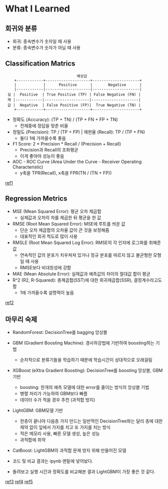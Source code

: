 # What I Learned

## 회귀와 분류
* 회귀: 종속변수가 숫자일 때 사용
* 분류: 종속변수가 숫자가 아닐 때 사용

## Classification Matrics
```
                                예상값
    +------------+--------------------+---------------------+
    |            |      Positive      |       Negative      |
    |------------|--------------------|---------------------|
 실 |  Positive  | True Positive (TP) | False Negative (FN) |
 제 |------------|--------------------|---------------------|
 값 |  Negative  | False Positive (FP)|  True Negative (TN) |
    +------------+--------------------+---------------------+
```
[comment]: <> (ㄴ 손으로 만든 노가다 표)

* 정확도 (Accuracy): (TP + TN) / (TP + FN + FP + TN)
  * 전체중에 정답을 맞춘 비율
* 정밀도 (Precision): TP / (TP + FP)   |   재현율 (Recall): TP / (TP + FN)
  * 둘다 1에 가까울수록 좋음
* F1 Score: 2 * Precision * Recall / (Precision + Recall)
  * Precision과 Recall의 조화평균
  * 이게 좋아야 성능이 좋음
* AOC - ROC Curve (Area Under the Curve - Receiver Operating Characteristic)
  * y축을 TPR(Recall), x축을 FPR(TN / (TN + FP))

[ref1](https://statinknu.tistory.com/35)

## Regression Metrics
* MSE (Mean Squared Error): 평균 오차 제곱합
  * 실제값과 오차의 차를 제곱한 뒤 평균을 한 값
* RMSE (Root Mean Squared Error): MSE에 루트를 씌운 값
  * 단순 오차 제곱합의 오차율 값이 큰 것을 보정해줌
  * 대표적인 회귀 척도로 많이 사용
* RMSLE (Root Mean Squared Log Error): RMSE의 각 인자에 로그화를 취해준 값
  * 연속적인 값의 분포가 치우쳐져 있거나 정규 분포를 따르지 않고 불균형한 모형일 때 사용
  * RMSE보다 비대칭성에 강함
* MAE (Mean Absolute Error): 실제값과 예측값의 차이의 절대값 합이 평균
* R^2 (R2, R-Squared): 총제곱합(SST)에 대한 회귀제곱합(SSR), 결정계수라고도 함
  * 1에 가까울수록 설명력이 높음

[ref2](https://shinminyong.tistory.com/32)

## 마무리 숙제
* RandomForest: DecisionTree를 bagging 앙상블
* GBM (Gradient Boosting Machine): 경사하강법에 기반하여 boosting하는 기법
  * 순차적으로 분류기들을 학습하기 때문에 학습시간이 상대적으로 오래걸림
* XGBoost (eXtra Gradient Boosting): DecisionTree를 boosting 앙상블, GBM 기반
  * boosting: 한개의 예측 모델에 대한 error를 줄이는 방식의 앙상블 기법
  * 병렬 처리가 가능하여 GBM보다 빠름
  * 데이터 수가 적을 경우 추천 (과적합 방지)
* LightGBM: GBM모델 기반
  * 한층이 끝나야 다음층 가지 만드는 일반적인 DecisionTree와는 달리 층에 대한 제약 없이 잎에서 가지를 치고 또 가지를 치는 방식
  * 적은 메모리 사용, 빠른 모델 생성, 높은 성능
  * 과적합에 취약
* CatBoost: LightGBM의 과적합 문제 방지 위해 만들어진 모델

* 코드 및 비교 결과는 ipynb 맨밑에 넣어놨다.
* 돌려보고 실행 시간과 정확도를 비교해본 결과 LightGBM이 가장 좋은 것 같다.

[ref3](https://jhkim0759.tistory.com/12)
[ref4](https://techblog-history-younghunjo1.tistory.com/102)
[ref5](https://techblog-history-younghunjo1.tistory.com/102)